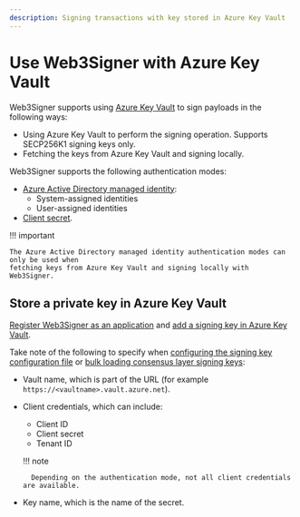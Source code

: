 ```yaml
---
description: Signing transactions with key stored in Azure Key Vault
---
```


# Use Web3Signer with Azure Key Vault

Web3Signer supports using [Azure Key Vault](https://azure.microsoft.com/en-au/services/key-vault/)
to sign payloads in the following ways:

* Using Azure Key Vault to perform the signing operation. Supports SECP256K1 signing keys only.
* Fetching the keys from Azure Key Vault and signing locally.

Web3Signer supports the following authentication modes:

* [Azure Active Directory managed identity]:
    * System-assigned identities
    * User-assigned identities
* [Client secret].

!!! important

    The Azure Active Directory managed identity authentication modes can only be used when
    fetching keys from Azure Key Vault and signing locally with Web3Signer.

## Store a private key in Azure Key Vault

[Register Web3Signer as an application] and [add a signing key in Azure Key Vault].

Take note of the following to specify when [configuring the signing key configuration file] or [bulk
loading consensus layer signing keys]:

* Vault name, which is part of the URL (for example `https://<vaultname>.vault.azure.net`).
* Client credentials, which can include:

    * Client ID
    * Client secret
    * Tenant ID

    !!! note

        Depending on the authentication mode, not all client credentials are available.

* Key name, which is the name of the secret.

<!-- links -->
[configuring the signing key configuration file]: ../Use-Signing-Keys.md#using-key-configuration-files
[bulk loading consensus layer signing keys]: ../Use-Signing-Keys.md#bulk-loading-consensus-layer-keys
[Register Web3Signer as an application]: https://docs.microsoft.com/en-us/azure/key-vault/general/authentication
[add a signing key in Azure Key Vault]: https://docs.microsoft.com/en-us/azure/key-vault/secrets/quick-create-portal#add-a-secret-to-key-vault
[Client secret]: https://docs.microsoft.com/en-us/azure/key-vault/secrets/about-secrets
[Azure Active Directory managed identity]: https://docs.microsoft.com/en-us/azure/app-service/overview-managed-identity?tabs=dotnet
